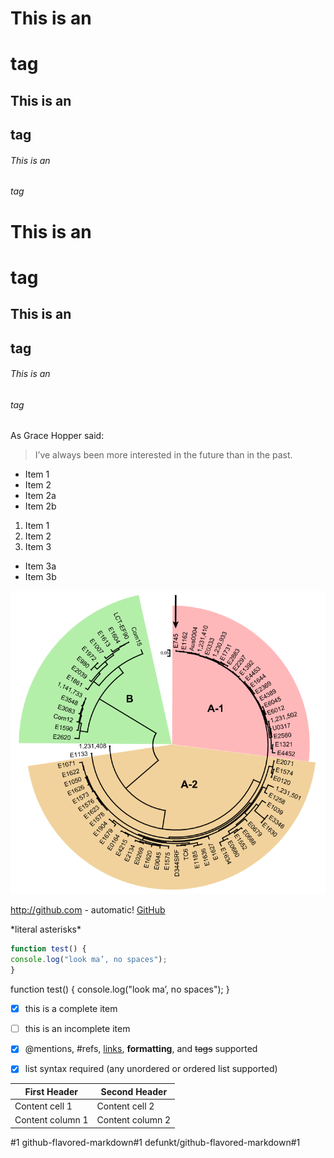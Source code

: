 # This is an <h1> tag
## This is an <h2> tag
###### This is an <h6> tag

# This is an <h1> tag
## This is an <h2> tag
###### This is an <h6> tag

As Grace Hopper said:
> I’ve always been more interested
> in the future than in the past.

* Item 1
* Item 2
* Item 2a
* Item 2b

1. Item 1
2. Item 2
3. Item 3
* Item 3a
* Item 3b

![Test image](./images/test.png)

http://github.com - automatic!
[GitHub](http://github.com)

\*literal asterisks\*

```javascript
function test() {
console.log("look ma’, no spaces");
}
```

function test() {
console.log("look ma’, no spaces");
}

- [x] this is a complete item
- [ ] this is an incomplete item
- [x] @mentions, #refs, [links](),
**formatting**, and <del>tags</del>
supported
- [x] list syntax required (any
unordered or ordered list
supported)


First Header | Second Header
------------ | -------------
Content cell 1 | Content cell 2
Content column 1 | Content column 2

#1
github-flavored-markdown#1
defunkt/github-flavored-markdown#1
